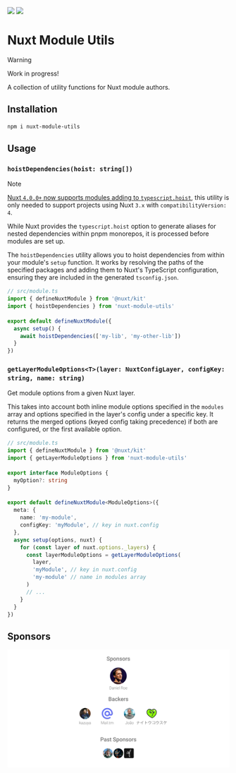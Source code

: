 [![](https://img.shields.io/npm/v/nuxt-module-utils/latest.svg?style=flat&label=npm&colorA=18181B)](https://npmjs.com/package/nuxt-module-utils)
[![](https://img.shields.io/npm/dm/nuxt-module-utils?style=flat&colorA=18181B&color=blue)](https://npmjs.com/package/nuxt-module-utils)

# Nuxt Module Utils

> [!WARNING]
> Work in progress!

A collection of utility functions for Nuxt module authors.

## Installation

```bash
npm i nuxt-module-utils
```

## Usage

### `hoistDependencies(hoist: string[])`

> [!NOTE]
> [Nuxt `4.0.0+` now supports modules adding to `typescript.hoist`](https://github.com/nuxt/nuxt/pull/32601), this utility is only needed to support projects using Nuxt `3.x` with `compatibilityVersion: 4`.

While Nuxt provides the `typescript.hoist` option to generate aliases for nested dependencies within pnpm monorepos, it is processed before modules are set up.

The `hoistDependencies` utility allows you to hoist dependencies from within your module's `setup` function. It works by resolving the paths of the specified packages and adding them to Nuxt's TypeScript configuration, ensuring they are included in the generated `tsconfig.json`.

```ts
// src/module.ts
import { defineNuxtModule } from '@nuxt/kit'
import { hoistDependencies } from 'nuxt-module-utils'

export default defineNuxtModule({
  async setup() {
    await hoistDependencies(['my-lib', 'my-other-lib'])
  }
})
```

### `getLayerModuleOptions<T>(layer: NuxtConfigLayer, configKey: string, name: string)`

Get module options from a given Nuxt layer.

This takes into account both inline module options specified in the `modules` array and options specified in the layer's config under a specific key. It returns the merged options (keyed config taking precedence) if both are configured, or the first available option.

```ts
// src/module.ts
import { defineNuxtModule } from '@nuxt/kit'
import { getLayerModuleOptions } from 'nuxt-module-utils'

export interface ModuleOptions {
  myOption?: string
}

export default defineNuxtModule<ModuleOptions>({
  meta: {
    name: 'my-module',
    configKey: 'myModule', // key in nuxt.config
  },
  async setup(options, nuxt) {
    for (const layer of nuxt.options._layers) {
      const layerModuleOptions = getLayerModuleOptions(
        layer,
        'myModule', // key in nuxt.config
        'my-module' // name in modules array
      )
      // ...
    }
  }
})
```

## Sponsors

<p align="center">
  <a href="https://raw.githubusercontent.com/bobbiegoede/static/main/sponsors.svg">
    <img src="https://raw.githubusercontent.com/bobbiegoede/static/main/sponsors.svg" />
  </a>
</p>

